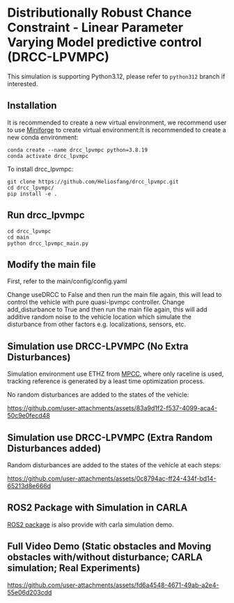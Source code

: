 # Distributionally Robust Chance Constraint - Linear Parameter Varying Model predictive control (DRCC-LPVMPC)

This simulation is supporting Python3.12, please refer to `python312` branch if interested.

## Installation

It is recommended to create a new virtual environment, we recommend user to use [Miniforge](https://github.com/conda-forge/miniforge) to create virtual environment:It is recommended to create a new conda environment:

```
conda create --name drcc_lpvmpc python=3.8.19
conda activate drcc_lpvmpc
```

To install drcc_lpvmpc:

```
git clone https://github.com/Heliosfang/drcc_lpvmpc.git
cd drcc_lpvmpc/
pip install -e .
```

## Run drcc_lpvmpc

```
cd drcc_lpvmpc
cd main
python drcc_lpvmpc_main.py
```

## Modify the main file

First, refer to the main/config/config.yaml

Change useDRCC to False and then run the main file again, this will lead to control the vehicle with pure quasi-lpvmpc controller.
Change add_disturbance to True and then run the main file again, this will add additive random noise to the vehicle location which simulate the disturbance from other factors e.g. localizations, sensors, etc.

## Simulation use DRCC-LPVMPC (No Extra Disturbances)

Simulation environment use ETHZ from [MPCC](https://github.com/alexliniger/MPCC), where only raceline is used, tracking reference is generated by a least time optimization process.

No random disturbances are added to the states of the vehicle:

https://github.com/user-attachments/assets/83a9d1f2-f537-4099-aca4-50c9e0fecd48

## Simulation use DRCC-LPVMPC (Extra Random Disturbances added)

Random disturbances are added to the states of the vehicle at each steps:

https://github.com/user-attachments/assets/0c8794ac-ff24-434f-bd14-65213d8e666d

## ROS2 Package with Simulation in CARLA

[ROS2 package](https://github.com/Heliosfang/ros2_ws) is also provide with carla simulation demo.

## Full Video Demo (Static obstacles and Moving obstacles with/without disturbance; CARLA simulation; Real Experiments)

https://github.com/user-attachments/assets/fd6a4548-4671-49ab-a2e4-55e06d203cdd



